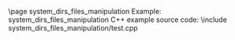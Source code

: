 \page system_dirs_files_manipulation Example: system_dirs_files_manipulation
C++ example source code:
\include system_dirs_files_manipulation/test.cpp
